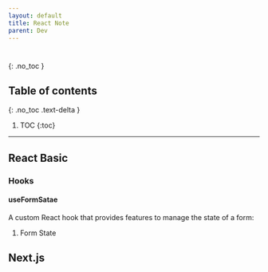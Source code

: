```yaml
---
layout: default
title: React Note
parent: Dev
---
```

# 
{: .no_toc }

## Table of contents
{: .no_toc .text-delta }

1. TOC
{:toc}

---

## React Basic
### Hooks
#### useFormSatae
A custom React hook that provides features to manage the state of a form:
1. Form State

## Next.js